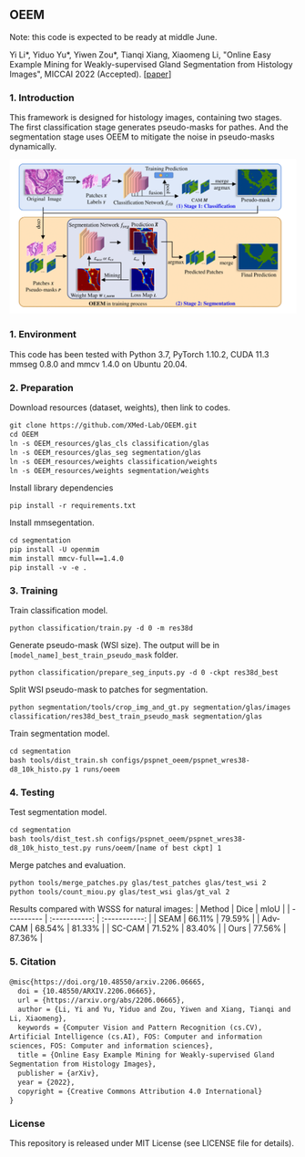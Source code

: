 ## OEEM
Note: this code is expected to be ready at middle June.

Yi Li*, Yiduo Yu*, Yiwen Zou*, Tianqi Xiang, Xiaomeng Li, "Online Easy Example Mining for Weakly-supervised Gland Segmentation from Histology Images", MICCAI 2022 (Accepted). [[paper](https://arxiv.org/)]

### 1. Introduction
This framework is designed for histology images, containing two stages. The first classification stage generates pseudo-masks for pathes. And the segmentation stage uses OEEM to mitigate the noise in pseudo-masks dynamically.

![framework visualization](segmentation/demo/oeem_vis.png)

### 1. Environment

This code has been tested with Python 3.7, PyTorch 1.10.2, CUDA 11.3 mmseg 0.8.0 and mmcv 1.4.0 on Ubuntu 20.04.

### 2. Preparation

Download resources (dataset, weights), then link to codes.
```shell
git clone https://github.com/XMed-Lab/OEEM.git
cd OEEM
ln -s OEEM_resources/glas_cls classification/glas
ln -s OEEM_resources/glas_seg segmentation/glas
ln -s OEEM_resources/weights classification/weights
ln -s OEEM_resources/weights segmentation/weights
```

Install library dependencies
```shell
pip install -r requirements.txt
```

Install mmsegentation.
```shell
cd segmentation
pip install -U openmim
mim install mmcv-full==1.4.0
pip install -v -e .
```

### 3. Training

Train classification model.

```shell
python classification/train.py -d 0 -m res38d
```

Generate pseudo-mask (WSI size). The output will be in `[model_name]_best_train_pseudo_mask` folder.

```shell
python classification/prepare_seg_inputs.py -d 0 -ckpt res38d_best
```

Split WSI pseudo-mask to patches for segmentation.

```shell
python segmentation/tools/crop_img_and_gt.py segmentation/glas/images classification/res38d_best_train_pseudo_mask segmentation/glas
```

Train segmentation model.

```shell
cd segmentation
bash tools/dist_train.sh configs/pspnet_oeem/pspnet_wres38-d8_10k_histo.py 1 runs/oeem
```

### 4. Testing

Test segmentation model.

```shell
cd segmentation
bash tools/dist_test.sh configs/pspnet_oeem/pspnet_wres38-d8_10k_histo_test.py runs/oeem/[name of best ckpt] 1
```

Merge patches and evaluation.

```shell
python tools/merge_patches.py glas/test_patches glas/test_wsi 2
python tools/count_miou.py glas/test_wsi glas/gt_val 2
```

Results compared with WSSS for natural images:
| Method  | Dice   |  mIoU  |
| ---------- | :-----------:  | :-----------: |
| SEAM | 66.11%   | 79.59%     |
| Adv-CAM | 68.54%   | 81.33%     |
| SC-CAM | 71.52%   | 83.40%     |
| Ours | 77.56%   | 87.36%     |

### 5. Citation

```
@misc{https://doi.org/10.48550/arxiv.2206.06665,
  doi = {10.48550/ARXIV.2206.06665},
  url = {https://arxiv.org/abs/2206.06665},
  author = {Li, Yi and Yu, Yiduo and Zou, Yiwen and Xiang, Tianqi and Li, Xiaomeng},
  keywords = {Computer Vision and Pattern Recognition (cs.CV), Artificial Intelligence (cs.AI), FOS: Computer and information sciences, FOS: Computer and information sciences},
  title = {Online Easy Example Mining for Weakly-supervised Gland Segmentation from Histology Images},
  publisher = {arXiv},
  year = {2022},
  copyright = {Creative Commons Attribution 4.0 International}
}
```

### License

This repository is released under MIT License (see LICENSE file for details).
